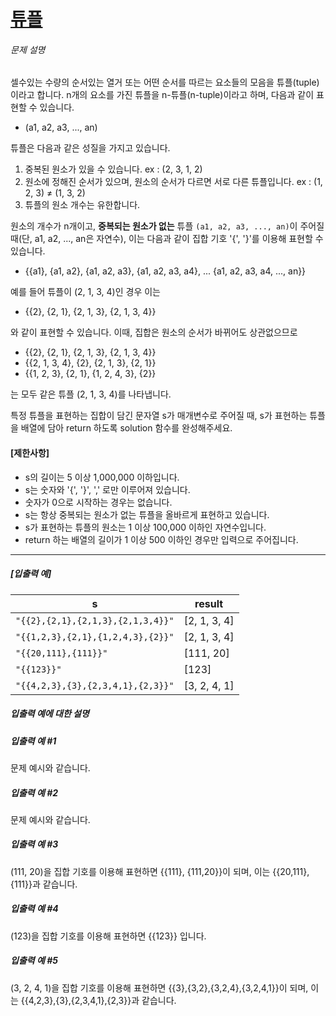# [튜플](https://school.programmers.co.kr/learn/courses/30/lessons/64065)


###### 문제 설명


셀수있는 수량의 순서있는 열거 또는 어떤 순서를 따르는 요소들의 모음을 튜플(tuple)이라고 합니다. n개의 요소를 가진 튜플을 n\-튜플(n\-tuple)이라고 하며, 다음과 같이 표현할 수 있습니다.


* (a1, a2, a3, ..., an)


튜플은 다음과 같은 성질을 가지고 있습니다.


1. 중복된 원소가 있을 수 있습니다. ex : (2, 3, 1, 2\)
2. 원소에 정해진 순서가 있으며, 원소의 순서가 다르면 서로 다른 튜플입니다. ex : (1, 2, 3\) ≠ (1, 3, 2\)
3. 튜플의 원소 개수는 유한합니다.


원소의 개수가 n개이고, **중복되는 원소가 없는** 튜플 `(a1, a2, a3, ..., an)`이 주어질 때(단, a1, a2, ..., an은 자연수), 이는 다음과 같이 집합 기호 '{', '}'를 이용해 표현할 수 있습니다.


* {{a1}, {a1, a2}, {a1, a2, a3}, {a1, a2, a3, a4}, ... {a1, a2, a3, a4, ..., an}}


예를 들어 튜플이 (2, 1, 3, 4\)인 경우 이는


* {{2}, {2, 1}, {2, 1, 3}, {2, 1, 3, 4}}


와 같이 표현할 수 있습니다. 이때, 집합은 원소의 순서가 바뀌어도 상관없으므로


* {{2}, {2, 1}, {2, 1, 3}, {2, 1, 3, 4}}
* {{2, 1, 3, 4}, {2}, {2, 1, 3}, {2, 1}}
* {{1, 2, 3}, {2, 1}, {1, 2, 4, 3}, {2}}


는 모두 같은 튜플 (2, 1, 3, 4\)를 나타냅니다.


특정 튜플을 표현하는 집합이 담긴 문자열 s가 매개변수로 주어질 때, s가 표현하는 튜플을 배열에 담아 return 하도록 solution 함수를 완성해주세요.


#### **\[제한사항]**


* s의 길이는 5 이상 1,000,000 이하입니다.
* s는 숫자와 '{', '}', ',' 로만 이루어져 있습니다.
* 숫자가 0으로 시작하는 경우는 없습니다.
* s는 항상 중복되는 원소가 없는 튜플을 올바르게 표현하고 있습니다.
* s가 표현하는 튜플의 원소는 1 이상 100,000 이하인 자연수입니다.
* return 하는 배열의 길이가 1 이상 500 이하인 경우만 입력으로 주어집니다.




---


##### **\[입출력 예]**




| s | result |
| --- | --- |
| `"{{2},{2,1},{2,1,3},{2,1,3,4}}"` | \[2, 1, 3, 4] |
| `"{{1,2,3},{2,1},{1,2,4,3},{2}}"` | \[2, 1, 3, 4] |
| `"{{20,111},{111}}"` | \[111, 20] |
| `"{{123}}"` | \[123] |
| `"{{4,2,3},{3},{2,3,4,1},{2,3}}"` | \[3, 2, 4, 1] |


##### **입출력 예에 대한 설명**


##### **입출력 예 \#1**


문제 예시와 같습니다.


##### **입출력 예 \#2**


문제 예시와 같습니다.


##### **입출력 예 \#3**


(111, 20\)을 집합 기호를 이용해 표현하면 {{111}, {111,20}}이 되며, 이는 {{20,111},{111}}과 같습니다.


##### **입출력 예 \#4**


(123\)을 집합 기호를 이용해 표현하면 {{123}} 입니다.


##### **입출력 예 \#5**


(3, 2, 4, 1\)을 집합 기호를 이용해 표현하면 {{3},{3,2},{3,2,4},{3,2,4,1}}이 되며, 이는 {{4,2,3},{3},{2,3,4,1},{2,3}}과 같습니다.



